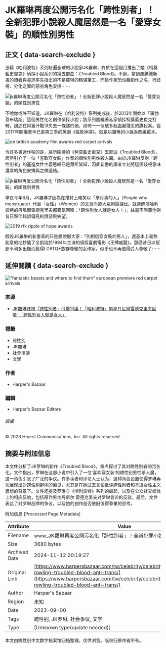 # JK羅琳再度公開污名化「跨性別者」！全新犯罪小說殺人魔居然是一名「愛穿女裝」的順性別男性

## 正文 { data-search-exclude }


憑藉《哈利波特》系列紅遍全球的小說家JK羅琳，終於在這個月推出了她《柯莫藍史崔克》偵探小說系列的第五部曲：《Troubled Blood》。不過，拿到熱騰騰新書的讀者與書評率先指出的不是羅琳的精湛筆工，而是作家恐怕藉創作之名，行歧視、分化之實的惡劣角色安排⋯⋯

![jk羅琳再度公開污名化「跨性別者」！全新犯罪小說殺人魔居然是一名「愛穿女裝」的順性別男性](https://hips.hearstapps.com/hmg-prod/images/mv5bmdm1mmjknmmtytbiyi00zmm4lwfmztatztnhymzlm2zkndgxxkeyxkfqcgdeqxvymjexnta5mtiat-v1-ux1000-1600189929.jpg?crop=1xw:1xh;center,top&resize=980:*)

不說你或許不知道，JK羅琳在《哈利波特》系列完成後，於2013年開始以「羅勃蓋布瑞斯」這個男性化名創作偵探小說；該系列圍繞著私家偵探柯莫藍史崔克打轉，講述在阿富汗戰爭失去一條腿的他，如何一一偵破多起血腥殘忍的謀殺案。從2017年開播至今已是第三季的英劇《倫敦神探》，就是以羅琳的小說為改編藍本。

![ee british academy film awards   red carpet arrivals](https://hips.hearstapps.com/hmg-prod/images/rowling-attends-the-70th-ee-british-academy-film-awards-at-news-photo-1600190064.jpg?crop=1xw:1xh;center,top&resize=980:*)

令許多書迷作嘔的是，眾所期待的《柯莫藍史崔克》五部曲《Troubled Blood》，居然引介了一位「喜歡穿女裝」作案的順性別男性殺人魔。由於JK羅琳反對「跨性別者」的基進女性主義思維已是眾所皆知，因此新書的讀者立刻將這個歧視意味濃厚的角色安排與之做連結。

![jk羅琳再度公開污名化「跨性別者」！全新犯罪小說殺人魔居然是一名「愛穿女裝」的順性別男性](https://hips.hearstapps.com/hmg-prod-images/註解-2020-06-10-135717-1591768657.png?crop=1xw:1xh;center,top&resize=980:*)

早在今年6月，JK羅琳才因為在推特上嘲笑以「來月事的人」（People who menstruate）代替「女性」（Women）的文章而遭大眾輿論撻伐。就連飾演哈利波特的丹尼爾雷德克里夫都霸氣回嗆：「跨性別女人就是女人！」，絲毫不隱藏他對昔日夥伴錯誤偏見的憤怒與失望。

![2019 rfk ripple of hope awards](https://hips.hearstapps.com/hmg-prod/images/rowling-arrives-at-the-2019-rfk-ripple-of-hope-awards-at-news-photo-1600190200.jpg?crop=1xw:1xh;center,top&resize=980:*)

假設JK羅琳的新書真的只是想說服大家：「別相信穿女裝的男人」，還基本上毫無創意的地抄襲了金凱瑞於1994年主演的偵探喜劇電影《王牌威龍》，那麼昔日以幫鄧不利多出櫃而獲得LGBTQ+族群尊敬的女作家，似乎也不再值得受人尊敬了⋯⋯

## 延伸閱讀 { data-search-exclude }

![ "fantastic beasts and where to find them" european premiere   red carpet arrivals](https://hips.hearstapps.com/hmg-prod/images/rowling-attends-the-european-premiere-of-fantastic-beasts-news-photo-1600189647.jpg?crop=1xw:1xh;center,top&resize=980:*)

### 來源
* [JK羅琳歧視「跨性別者」引爆爭議！「哈利波特」男星丹尼爾雷德克里夫回嗆：「跨性別女人就是女人」](https://www.harpersbazaar.com/tw/celebrity/celebritynews/g32818681/daniel-radcliffe-response-jk-rowling-transphobic-tweets/)

### 標籤
* 跨性別
* JK羅琳
* 社會爭議
* 文學

### 作者
* Harper's Bazaar 

### 編輯
* Harper's Bazaar Editors

###### 版權
© 2023 Hearst Communications, Inc. All rights reserved.

## 摘要与附加信息

<!-- tcd_abstract -->
本文件分析了JK罗琳的新作《Troubled Blood》，重点探讨了其对跨性别者的污名化。文件指出，罗琳在这部小说中引入了一位‘喜欢穿女装’的顺性别男性杀人魔，这一角色引发了广泛的争议。许多读者和评论人士认为，这种角色设置使得罗琳再次展现出对跨性别群体的偏见，尤其是在她过去言论批评跨性别者和基进女性主义思想的背景下。文件还提及罗琳与《哈利波特》系列的崛起，以及在公众社交媒体上的相应反响，包括原作男主丹尼尔·雷德克里夫对罗琳言论的反驳。最后，文件表达了对罗琳品牌的争议，以及她的创作是否依旧值得尊重的思考。
<!-- tcd_abstract_end -->

附加信息 [Processed Page Metadata]

| Attribute       | Value                                  |
|-----------------|----------------------------------------|
| Filename        | www_JK羅琳再度公開污名化「跨性別者」！全新犯罪小說殺人魔居然是一_.md                             |
| Size            | 3680 bytes                           |
| Archived Date   | 2024-11-12 20:19:27                             |
| Original Link   | [https://www.harpersbazaar.com/tw/celebrity/celebritynews/g34028544/jk-rowling-troubled-blood-anti-trans/](https://www.harpersbazaar.com/tw/celebrity/celebritynews/g34028544/jk-rowling-troubled-blood-anti-trans/)                       |
| Author          | Harper's Bazaar                               |
| Region          | 未知                               |
| Date            | 2023-09-00                                 |
| Tags            | 跨性别, JK罗琳, 社会争议, 文学                                 |
| Type            | [Unknown type(update needed)]                                 |
<!-- tcd_table_end -->

本文由跨性别中文数字档案馆归档整理，仅供浏览。版权归原作者所有。
